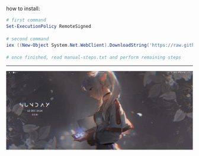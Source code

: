 how to install:
  ```powershell
  # first command
  Set-ExecutionPolicy RemoteSigned

  # second command
  iex ((New-Object System.Net.WebClient).DownloadString('https://raw.githubusercontent.com/hatosu/windows-config/master/install.ps1'))

  # once finished, read manual-steps.txt and perform remaining steps
  ```
---
<div align="center">
<img src="https://github.com/hatosu/windows-config/blob/main/showcase.gif?raw=true" />
</div>
